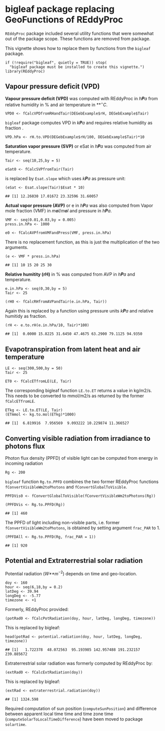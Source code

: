 bigleaf package replacing GeoFunctions of REddyProc
===================================================

`REddyProc` package included several utility functions that were
somewhat out of the package scope. These functions are removed from
package.

This vignette shows how to replace them by functions from the `bigleaf`
package.

    if (!require("bigleaf", quietly = TRUE)) stop(
      "bigleaf package must be installed to create this vignette.")
    library(REddyProc)

Vapour pressure deficit (VPD)
-----------------------------

**Vapour pressure deficit (VPD)** was computed with REddyProc in
*h**P**a* from relative humidity in % and air temperature in
**<sup>∘</sup>*C*.

    VPD0 <- fCalcVPDfromRHandTair(DEGebExample$rH, DEGebExample$Tair)

`bigleaf` package computes VPD in *k**P**a* and requires relative
humidity as fraction .

    VPD.hPa <- rH.to.VPD(DEGebExample$rH/100, DEGebExample$Tair)*10

**Saturation vapor pressure (SVP)** or eSat in *h**P**a* was computed
from air temperature.

    Tair <- seq(10,25,by = 5)

    eSat0 <- fCalcSVPfromTair(Tair)

is replaced by `Esat.slope` which uses *k**P**a* as pressure unit:

    (eSat <- Esat.slope(Tair)$Esat * 10)

    ## [1] 12.26030 17.01672 23.32596 31.60057

**Actual vapor pressure (AVP)** or e in *h**P**a* was also computed from
Vapor mole fraction (VMF) in *m**o**l*/*m**o**l* and pressure in
*h**P**a*.

    VMF <- seq(0.01,0.03,by = 0.005)
    press.in.hPa <- 1000 

    e0 <- fCalcAVPfromVMFandPress(VMF, press.in.hPa)

There is no replacement function, as this is just the multiplication of
the two arguments.

    (e <- VMF * press.in.hPa)

    ## [1] 10 15 20 25 30

**Relative humitity (rH)** in % was computed from AVP in *h**P**a* and
temperature.

    e.in.hPa <- seq(0,30,by = 5)
    Tair <- 25           

    (rH0 <- fCalcRHfromAVPandTair(e.in.hPa, Tair))

Again this is replaced by a function using pressure units *k**P**a* and
relative humitidy as fraction.

    (rH <- e.to.rH(e.in.hPa/10, Tair)*100)

    ## [1]  0.0000 15.8225 31.6450 47.4675 63.2900 79.1125 94.9350

Evapotranspiration from latent heat and air temperature
-------------------------------------------------------

    LE <- seq(300,500,by = 50)
    Tair <- 25

    ET0 <- fCalcETfromLE(LE, Tair)

The corresponding bigleaf function `LE.to.ET` returns a value in
kg/m2/s. This needs to be converted to mmol/m2/s as returned by the
former `fCalcETfromLE`.

    ETkg <- LE.to.ET(LE, Tair)
    (ETmmol <- kg.to.mol(ETkg)*1000)

    ## [1]  6.819916  7.956569  9.093222 10.229874 11.366527

Converting visible radiation from irradiance to photons flux
------------------------------------------------------------

Photon flux density (PPFD) of visible light can be computed from energy
in incoming radiation

    Rg <- 200

`bigleaf` function `Rg.to.PPFD` combines the two former REddyProc
functions `fConvertVisibleWm2toPhotons` and `fConvertGlobalToVisible`.

    PPFDVis0 <- fConvertGlobalToVisible(fConvertVisibleWm2toPhotons(Rg))

    (PPFDVis <- Rg.to.PPFD(Rg))

    ## [1] 460

The PPFD of light including non-visible parts, i.e. former
`fConvertVisibleWm2toPhotons`, is obtained by setting argument
`frac_PAR` to 1.

    (PPFDAll <- Rg.to.PPFD(Rg, frac_PAR = 1))

    ## [1] 920

Potential and Extraterrestrial solar radiation
----------------------------------------------

Potential radiation (*W**m*<sup>−2</sup>) depends on time and
geo-location.

    doy <- 160
    hour <- seq(6,18,by = 0.2)
    latDeg <- 39.94
    longDeg <- -5.77
    timezone <- +1

Formerly, REddyProc provided:

    (potRad0 <- fCalcPotRadiation(doy, hour, latDeg, longDeg, timezone))

This is replaced by bigleaf:

    head(potRad <- potential.radiation(doy, hour, latDeg, longDeg, timezone))

    ## [1]   1.722378  48.072563  95.193985 142.957488 191.232157 239.885672

Extraterrestrial solar radiation was formerly computed by REddyProc by:

    (extRad0 <- fCalcExtRadiation(doy))

This is replaced by bigleaf:

    (extRad <- extraterrestrial.radiation(doy))

    ## [1] 1324.598

Required computation of sun position (`computeSunPosition`) and
difference between apparent local time time and time zone time
(`computeSolarToLocalTimeDifference`) have been moved to package
`solartime`.
